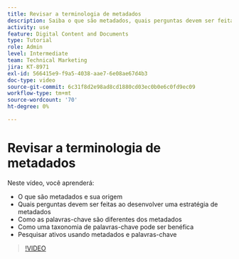 ```yaml
---
title: Revisar a terminologia de metadados
description: Saiba o que são metadados, quais perguntas devem ser feitas ao desenvolver uma estratégia de metadados e muito mais no [!UICONTROL DAM DO WORKFRONT].
activity: use
feature: Digital Content and Documents
type: Tutorial
role: Admin
level: Intermediate
team: Technical Marketing
jira: KT-8971
exl-id: 566415e9-f9a5-4038-aae7-6e08ae67d4b3
doc-type: video
source-git-commit: 6c31f8d2e98ad8cd1880cd03ec0b0e6c0fd9ec09
workflow-type: tm+mt
source-wordcount: '70'
ht-degree: 0%

---
```


# Revisar a terminologia de metadados

Neste vídeo, você aprenderá:

* O que são metadados e sua origem
* Quais perguntas devem ser feitas ao desenvolver uma estratégia de metadados
* Como as palavras-chave são diferentes dos metadados
* Como uma taxonomia de palavras-chave pode ser benéfica
* Pesquisar ativos usando metadados e palavras-chave

>[!VIDEO](https://video.tv.adobe.com/v/335234/?quality=12&learn=on)

